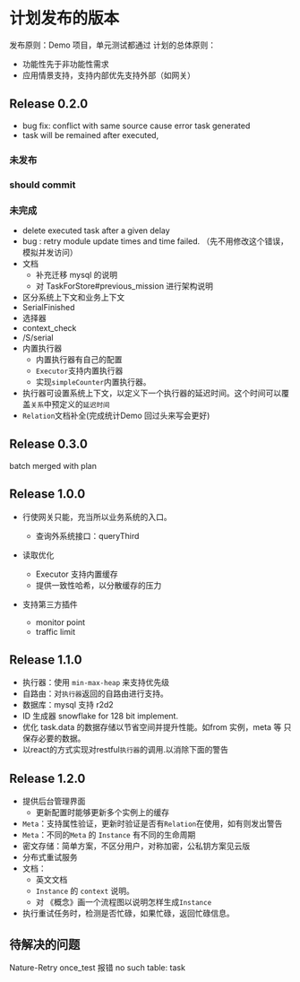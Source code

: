 # 计划发布的版本

发布原则：Demo 项目，单元测试都通过
计划的总体原则：
- 功能性先于非功能性需求
- 应用情景支持，支持内部优先支持外部（如网关）

## Release 0.2.0

- bug fix: conflict with same source cause error task generated 
- task will be remained after executed,

### 未发布

### should commit


### 未完成

- delete executed task after a given delay
- bug : retry module update times and time failed. （先不用修改这个错误，模拟并发访问） 
- 文档
  - 补充迁移 mysql 的说明
  - 对 TaskForStore#previous_mission 进行架构说明 
- 区分系统上下文和业务上下文
 - SerialFinished
 - 选择器
 - context_check
 - /S/serial
- 内置执行器
  - 内置执行器有自己的配置
  - `Executor`支持内置执行器
  - 实现`simpleCounter`内置执行器。
- 执行器可设置系统上下文，以定义下一个执行器的延迟时间。这个时间可以覆盖`关系`中预定义的`延迟时间`
- `Relation`文档补全(完成统计Demo 回过头来写会更好)

## Release 0.3.0

batch merged with plan

## Release 1.0.0

- 行使网关只能，充当所以业务系统的入口。
  - 查询外系统接口：queryThird
- 读取优化
  - Executor 支持内置缓存
  - 提供一致性哈希，以分散缓存的压力

- 支持第三方插件
  * monitor point
  * traffic limit

## Release 1.1.0

- 执行器：使用 `min-max-heap` 来支持优先级
- 自路由：对`执行器`返回的自路由进行支持。
- 数据库：mysql 支持 r2d2
- ID 生成器 snowflake for 128 bit implement.
- 优化 task.data 的数据存储以节省空间并提升性能。如from 实例，meta 等 只保存必要的数据。
- 以react的方式实现对restful`执行器`的调用.以消除下面的警告

## Release 1.2.0

- 提供后台管理界面
  - 更新配置时能够更新多个实例上的缓存
- `Meta`：支持属性验证，更新时验证是否有`Relation`在使用，如有则发出警告
- `Meta`：不同的`Meta` 的 `Instance` 有不同的生命周期
-  密文存储：简单方案，不区分用户，对称加密，公私钥方案见云版
- 分布式重试服务
- 文档：
  - 英文文档
  - `Instance` 的 `context` 说明。
  - 对 《概念》画一个流程图以说明怎样生成`Instance`
- 执行重试任务时，检测是否忙碌，如果忙碌，返回忙碌信息。

## 待解决的问题

Nature-Retry once_test 报错
no such table: task